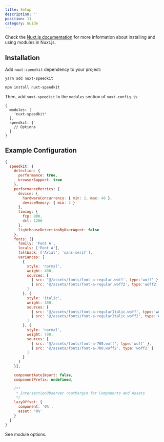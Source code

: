 ```yaml
---
title: Setup
description: ''
position: 11
category: Guide
---
```


Check the [Nuxt.js documentation](https://nuxtjs.org/guides/configuration-glossary/configuration-modules) for more information about installing and using modules in Nuxt.js.

## Installation

Add `nuxt-speedkit` dependency to your project:

<code-group>
  <code-block label="Yarn" active>

  ```bash
  yarn add nuxt-speedkit
  ```

  </code-block>
  <code-block label="NPM">

  ```bash
  npm install nuxt-speedkit
  ```

  </code-block>
</code-group>

Then, add `nuxt-speedkit` to the `modules` section of `nuxt.config.js`:

```js[nuxt.config.js]
{
  modules: [
    'nuxt-speedkit'
  ],
  speedkit: {
    // Options
  }
}
```

## Example Configuration

```js
{
  speedkit: {
    detection: {
      performance: true,
      browserSupport: true
    },
    performanceMetrics: {
      device: {
        hardwareConcurrency: { min: 2, max: 48 },
        deviceMemory: { min: 2 }
      },
      timing: {
        fcp: 800,
        dcl: 1200
      },
      lighthouseDetectionByUserAgent: false
    },
    fonts: [{
      family: 'Font A',
      locals: ['Font A'],
      fallback: ['Arial', 'sans-serif'],
      variances: [
        {
          style: 'normal',
          weight: 400,
          sources: [
            { src: '@/assets/fonts/font-a-regular.woff', type:'woff' },
            { src: '@/assets/fonts/font-a-regular.woff2', type:'woff2' }
          ]
        }, {
          style: 'italic',
          weight: 400,
          sources: [
            { src: '@/assets/fonts/font-a-regularItalic.woff', type:'woff' },
            { src: '@/assets/fonts/font-a-regularItalic.woff2', type:'woff2' }
          ]
        }, {
          style: 'normal',
          weight: 700,
          sources: [
            { src: '@/assets/fonts/font-a-700.woff', type:'woff' },
            { src: '@/assets/fonts/font-a-700.woff2', type:'woff2' }
          ]
        }
      ]
    }],

    componentAutoImport: false,
    componentPrefix: undefined,

    /**
     * IntersectionObserver rootMargin for Compoennts and Assets
     */
    lazyOffset: {
      component: '0%',
      asset: '0%'
    }
  }
}
```

See <nuxt-link to="/options">module options</nuxt-link>.
